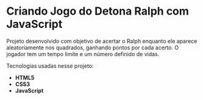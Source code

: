 # Criando Jogo do Detona Ralph com JavaScript

Projeto desenvolvido com objetivo de acertar o Ralph enquanto ele aparece aleatoriamente nos quadrados, ganhando pontos por cada acerto. O jogador tem um tempo limite e um número definido de vidas.

Tecnologias usadas nesse projeto:

- **HTML5**
- **CSS3**
- **JavaScript**
